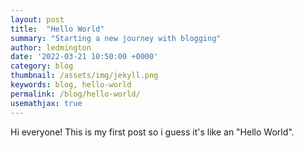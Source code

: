 ```yaml
---
layout: post
title:  "Hello World"
summary: "Starting a new journey with blogging"
author: ledmington
date: '2022-03-21 10:50:00 +0000'
category: blog
thumbnail: /assets/img/jekyll.png
keywords: blog, hello-world
permalink: /blog/hello-world/
usemathjax: true
---
```


Hi everyone! This is my first post so i guess it's like an "Hello World".
